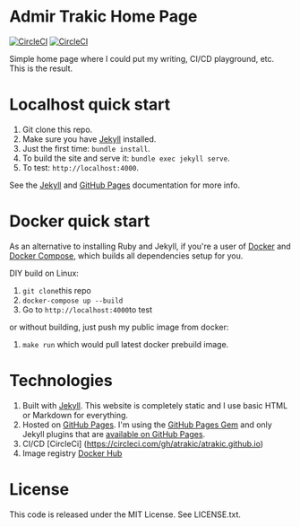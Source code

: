 # Admir Trakic Home Page

[![CircleCI](https://circleci.com/gh/atrakic/atrakic.github.io/tree/master.svg?style=svg)](https://circleci.com/gh/atrakic/atrakic.github.io/tree/master)
[![CircleCI](https://circleci.com/gh/atrakic/atrakic.github.io/tree/develop.svg?style=svg)](https://circleci.com/gh/atrakic/atrakic.github.io/tree/develop)

Simple home page where I could put my writing, CI/CD playground, etc.
This is the result.


# Localhost quick start

1. Git clone this repo.
1. Make sure you have [Jekyll](http://jekyllrb.com/docs/installation/) installed.
1. Just the first time: `bundle install`.
1. To build the site and serve it: `bundle exec jekyll serve`.
1. To test: `http://localhost:4000`.

See the [Jekyll](http://jekyllrb.com/) and [GitHub Pages](https://pages.github.com/)
documentation for more info.


# Docker quick start

As an alternative to installing Ruby and Jekyll, if you're a user of
[Docker](https://www.docker.com/) and [Docker Compose](https://docs.docker.com/compose/), which builds all dependencies setup for you.

DIY build on Linux:

1. `git clone`this repo
2. `docker-compose up --build`
3. Go to `http://localhost:4000`to test


or without building, just push my public image from docker: 

1. `make run` which would pull latest docker prebuild image. 

# Technologies

1. Built with [Jekyll](http://jekyllrb.com/). This website is completely static and I use basic HTML or Markdown for everything.
1. Hosted on [GitHub Pages](https://pages.github.com/).
   I'm using the [GitHub Pages Gem](https://help.github.com/articles/using-jekyll-with-pages/)
   and only Jekyll plugins that are [available on GitHub Pages](https://help.github.com/articles/repository-metadata-on-github-pages/).
1. CI/CD [CircleCi] (https://circleci.com/gh/atrakic/atrakic.github.io)
1. Image registry [Docker Hub](https://hub.docker.com/r/xomodo/atrakic.github.io/) 


# License

This code is released under the MIT License. See LICENSE.txt.
